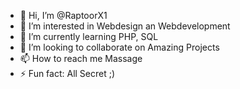 - 👋 Hi, I’m @RaptoorX1
- 👀 I’m interested in Webdesign an Webdevelopment
- 🌱 I’m currently learning PHP, SQL
- 💞️ I’m looking to collaborate on Amazing Projects
- 📫 How to reach me Massage 
- ⚡ Fun fact: All Secret ;) 

<!---
RaptoorX1/RaptoorX1 is a ✨ special ✨ repository because its `README.md` (this file) appears on your GitHub profile.
You can click the Preview link to take a look at your changes.
--->
